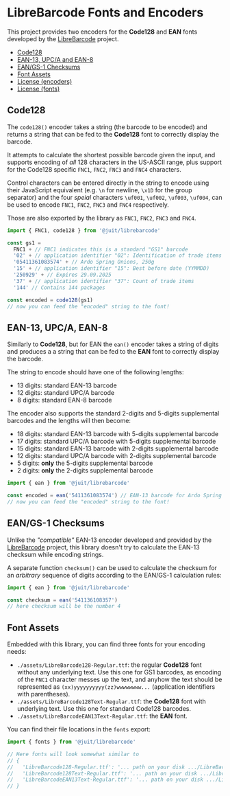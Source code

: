 LibreBarcode Fonts and Encoders
===============================

This project provides two encoders for the **Code128** and **EAN** fonts
developed by the [LibreBarcode](https://github.com/graphicore/librebarcode)
project.

* [Code128](#code128)
* [EAN-13, UPC/A and EAN-8](#ean-13-upca-ean-8)
* [EAN/GS-1 Checksums](#eangs-1-checksums)
* [Font Assets](#font-assets)
* [License (encoders)](LICENSE-ASL.md)
* [License (fonts)](LICENSE-OFL.md)

Code128
-------

The `code128()` encoder takes a string (the barcode to be encoded) and returns
a string that can be fed to the **Code128** font to correctly display the
barcode.

It attempts to calculate the shortest possible barcode given the input, and
supports encoding of _all_ 128 characters in the US-ASCII range, plus support
for the Code128 specific `FNC1`, `FNC2`, `FNC3` and `FNC4` characters.

Control characters can be entered directly in the string to encode using their
JavaScript equivalent (e.g. `\n` for newline, `\x1D` for the group separator)
and the four _speial_ characters `\uf001`, `\uf002`, `\uf003`, `\uf004`, can
be used to encode `FNC1`, `FNC2`, `FNC3` and `FNC4` respectively.

Those are also exported by the library as `FNC1`, `FNC2`, `FNC3` and `FNC4`.

```typescript
import { FNC1, code128 } from '@juit/librebarcode'

const gs1 =
  FNC1 + // FNC1 indicates this is a standard "GS1" barcode
  '02' + // application identifier "02": Identification of trade items
  '05411361083574' + // Ardo Spring Onions, 250g
  '15' + // application identifier "15": Best before date (YYMMDD)
  '250929' + // Expires 29.09.2025
  '37' + // application identifier "37": Count of trade items
  '144' // Contains 144 packages

const encoded = code128(gs1)
// now you can feed the "encoded" string to the font!
```



EAN-13, UPC/A, EAN-8
--------------------

Similarly to **Code128**, but for EAN the `ean()` encoder takes a string of
digits and produces a a string that can be fed to the **EAN** font to correctly
display the barcode.

The string to encode should have one of the following lengths:

* 13 digits: standard EAN-13 barcode
* 12 digits: standard UPC/A barcode
* 8 digits: standard EAN-8 barcode

The encoder also supports the standard 2-digits and 5-digits supplemental
barcodes and the lengths will then become:

* 18 digits: standard EAN-13 barcode with 5-digits supplemental barcode
* 17 digits: standard UPC/A barcode with 5-digits supplemental barcode
* 15 digits: standard EAN-13 barcode with 2-digits supplemental barcode
* 12 digits: standard UPC/A barcode with 2-digits supplemental barcode
* 5 digits: **only** the 5-digits supplemental barcode
* 2 digits: **only** the 2-digits supplemental barcode

```typescript
import { ean } from '@juit/librebarcode'

const encoded = ean('5411361083574') // EAN-13 barcode for Ardo Spring Onions
// now you can feed the "encoded" string to the font!
```



EAN/GS-1 Checksums
-------------------

Unlike the _"compatible"_ EAN-13 encoder developed and provided by the
[LibreBarcode](https://github.com/graphicore/librebarcode) project, this
library doesn't try to calculate the EAN-13 checksum while encoding strings.

A separate function `checksum()` can be used to calculate the checksum for
an *arbitrary* sequence of digits according to the EAN/GS-1 calculation rules:

```typescript
import { ean } from '@juit/librebarcode'

const checksum = ean('541136108357')
// here checksum will be the number 4
```



Font Assets
-----------

Embedded with this library, you can find three fonts for your encoding needs:

* `./assets/LibreBarcode128-Regular.ttf`: the regular **Code128** font without
  any underlying text. Use this one for GS1 barcodes, as encoding of the `FNC1`
  character messes up the text, and anyhow the text should be represented as
  `(xx)yyyyyyyyyy(zz)wwwwwwww...` (application identifiers with parentheses).
* `./assets/LibreBarcode128Text-Regular.ttf`: the **Code128** font with
  underlying text. Use this one for standard Code128 barcodes.
* `./assets/LibreBarcodeEAN13Text-Regular.ttf`: the **EAN** font.

You can find their file locations in the `fonts` export:

```typescript
import { fonts } from '@juit/librebarcode'

// Here fonts will look somewhat similar to
// {
//   'LibreBarcode128-Regular.ttf': '... path on your disk .../LibreBarcode128-Regular.ttf',
//   'LibreBarcode128Text-Regular.ttf': '... path on your disk .../LibreBarcode128Text-Regular.ttf',
//   'LibreBarcodeEAN13Text-Regular.ttf': '... path on your disk .../LibreBarcodeEAN13Text-Regular.ttf'
// }
```
